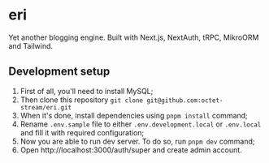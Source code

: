 # eri

Yet another blogging engine.
Built with Next.js, NextAuth, tRPC, MikroORM and Tailwind.

## Development setup

1. First of all, you'll need to install MySQL;
2. Then clone this repository `git clone git@github.com:octet-stream/eri.git`
3. When it's done, install dependencies using `pnpm install` command;
4. Rename `.env.sample` file to either `.env.development.local` or `.env.local` and fill it with required configuration;
5. Now you are able to run dev server. To do so, run `pnpm dev` command;
6. Open http://localhost:3000/auth/super and create admin account.

